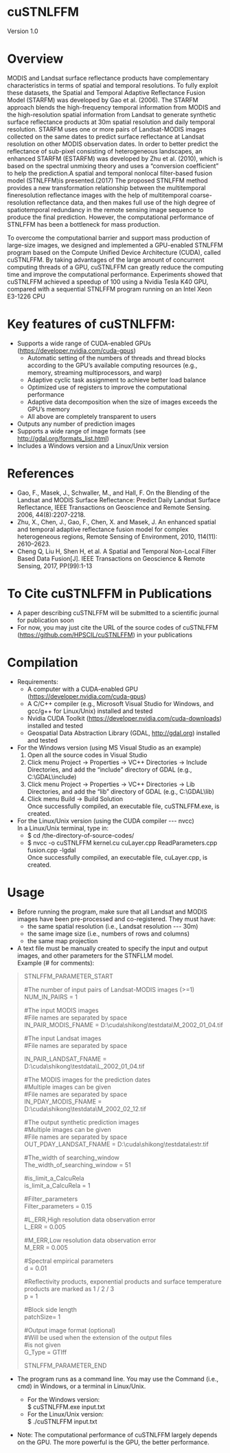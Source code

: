 cuSTNLFFM
========
Version 1.0

Overview
========
MODIS and Landsat surface reflectance products have complementary characteristics in terms of spatial and temporal resolutions. To fully exploit these datasets, the Spatial and Temporal Adaptive Reflectance Fusion Model (STARFM) was developed by Gao et al. (2006). The STARFM approach blends the high-frequency temporal information from MODIS and the high-resolution spatial information from Landsat to generate synthetic surface reflectance products at 30m spatial resolution and daily temporal resolution. STARFM uses one or more pairs of Landsat-MODIS images collected on the same dates to predict surface reflectance at Landsat resolution on other MODIS observation dates. In order to better predict the reflectance of sub-pixel consisting of heterogeneous landscapes, an enhanced STARFM (ESTARFM) was developed by Zhu et al. (2010), which is based on the spectral unmixing theory and uses a “conversion coefficient” to help the prediction.A spatial and temporal nonlocal filter-based fusion model (STNLFFM)is presented.(2017) The proposed STNLFFM method provides a new transformation relationship between the multitemporal fineresolution reflectance images with the help of multitemporal coarse-resolution reflectance data, and then makes full use of the high degree of spatiotemporal redundancy in the remote sensing image sequence to produce the final prediction. However, the computational performance of STNLFFM has been a bottleneck for mass production.

To overcome the computational barrier and support mass production of large-size images, we designed and implemented a GPU-enabled STNLFFM program based on the Compute Unified Device Architecture (CUDA), called cuSTNLFFM. By taking advantages of the large amount of concurrent computing threads of a GPU, cuSTNLFFM can greatly reduce the computing time and improve the computational performance. Experiments showed that cuSTNLFFM achieved a speedup of 100 using a Nvidia Tesla K40 GPU, compared with a sequential STNLFFM program running on an Intel Xeon E3-1226 CPU

Key features of cuSTNLFFM:
========
+ Supports a wide range of CUDA-enabled GPUs (https://developer.nvidia.com/cuda-gpus)  
  - Automatic setting of the numbers of threads and thread blocks according to the GPU’s available computing resources (e.g., memory, streaming multiprocessors, and warp)  
  - Adaptive cyclic task assignment to achieve better load balance
  - Optimized use of registers to improve the computational performance
  - Adaptive data decomposition when the size of images exceeds the GPU’s memory  
  -	All above are completely transparent to users
+ Outputs any number of prediction images
+ Supports a wide range of image formats (see http://gdal.org/formats_list.html)
+ Includes a Windows version and a Linux/Unix version

References
========
+ Gao, F., Masek, J., Schwaller, M., and Hall, F. On the Blending of the Landsat and MODIS Surface Reflectance: Predict Daily Landsat Surface Reflectance, IEEE Transactions on Geoscience and Remote Sensing. 2006, 44(8):2207-2218.   
+ Zhu, X., Chen, J., Gao, F., Chen, X. and Masek, J. An enhanced spatial and temporal adaptive reflectance fusion model for complex heterogeneous regions, Remote Sensing of Environment, 2010, 114(11): 2610–2623.
+ Cheng Q, Liu H, Shen H, et al. A Spatial and Temporal Non-Local Filter Based Data Fusion[J]. IEEE Transactions on Geoscience & Remote Sensing, 2017, PP(99):1-13

To Cite cuSTNLFFM in Publications
========
+ A paper describing cuSTNLFFM will be submitted to a scientific journal for publication soon
+	For now, you may just cite the URL of the source codes of cuSTNLFFM (https://github.com/HPSCIL/cuSTNLFFM) in your publications

Compilation
========
+ Requirements:
  -	A computer with a CUDA-enabled GPU (https://developer.nvidia.com/cuda-gpus)
  -	A C/C++ compiler (e.g., Microsoft Visual Studio for Windows, and gcc/g++ for Linux/Unix) installed and tested
  -	Nvidia CUDA Toolkit (https://developer.nvidia.com/cuda-downloads) installed and tested
  -	Geospatial Data Abstraction Library (GDAL, http://gdal.org) installed and tested
+ For the Windows version (using MS Visual Studio as an example)
  1. Open all the source codes in Visual Studio
  2. Click menu Project -> Properties -> VC++ Directories -> Include Directories, and add the “include” directory of GDAL (e.g., C:\GDAL\include\)
  3. Click menu Project -> Properties -> VC++ Directories -> Lib Directories, and add the “lib” directory of GDAL (e.g., C:\GDAL\lib\)
  4. Click menu Build -> Build Solution  
  Once successfully compiled, an executable file, cuSTNLFFM.exe, is created.
+ For the Linux/Unix version (using the CUDA compiler --- nvcc)  
In a Linux/Unix terminal, type in: 
  - $ cd /the-directory-of-source-codes/
  - $ nvcc -o cuSTNLFFM kernel.cu cuLayer.cpp ReadParameters.cpp fusion.cpp -lgdal  
  Once successfully compiled, an executable file, cuLayer.cpp, is created.
  
Usage 
========
+ Before running the program, make sure that all Landsat and MODIS images have been pre-processed and co-registered. They must have:
  - the same spatial resolution (i.e., Landsat resolution --- 30m)
  - the same image size (i.e., numbers of rows and columns)
  - the same map projection
+ A text file must be manually created to specify the input and output images, and other parameters for the STNFLLM model.  
Example (# for comments):

>STNLFFM_PARAMETER_START
>
>#The number of input pairs of Landsat-MODIS images (>=1)    
>NUM_IN_PAIRS = 1
>
>#The input MODIS images     
>#File names are separated by space         
>  IN_PAIR_MODIS_FNAME = D:\cuda\shikong\testdata\M_2002_01_04.tif
>
>#The input Landsat images   
>#File names are separated by space    
>
> IN_PAIR_LANDSAT_FNAME = D:\cuda\shikong\testdata\L_2002_01_04.tif
>
>#The MODIS images for the prediction dates    
>#Multiple images can be given      
>#File names are separated by space     
>  IN_PDAY_MODIS_FNAME = D:\cuda\shikong\testdata\M_2002_02_12.tif
>
> #The output synthetic prediction images  
> #Multiple images can be given   
> #File names are separated by space   
>  OUT_PDAY_LANDSAT_FNAME = D:\cuda\shikong\testdata\estr.tif
>
> #The_width of searching_window    
>  The_width_of_searching_window = 51
>
> #is_limit_a_CalcuRela   
>  is_limit_a_CalcuRela = 1
>
> #Filter_parameters     
>  Filter_parameters = 0.15
>
> #L_ERR,High resolution data observation error      
>  L_ERR = 0.005
>
> #M_ERR,Low resolution data observation error      
>  M_ERR = 0.005
>
> #Spectral empirical parameters     
>  d = 0.01
>
> #Reflectivity products, exponential products and surface temperature products are marked as 1 / 2 / 3     
>  p = 1
>
> #Block side length       
>  patchSize= 1
>
> #Output image format (optional)     
> #Will be used when the extension of the output files     
> #is not given      
>  G_Type = GTIff
>
>STNLFFM_PARAMETER_END

+ The program runs as a command line. You may use the Command (i.e., cmd) in Windows, or a terminal in Linux/Unix. 
   - For the Windows version:    
   $ cuSTNLFFM.exe input.txt 
   - For the Linux/Unix version:   
   $ ./cuSTNLFFM input.txt 

+ Note: The computational performance of cuSTNLFFM largely depends on the GPU. The more powerful is the GPU, the better performance. 

